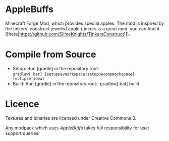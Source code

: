 AppleBuffs
==========

Minecraft Forge Mod, which provides special apples.
The mod is inspired by the tinkers' construct jeweled apple (tinkers is a great mod, you can find it  [[here|https://github.com/SlimeKnights/TinkersConstruct]]).

# Compile from Source
* Setup: Run [gradle] in the repository root:   
	`gradlew[.bat] [setupDevWorkspace|setupDecompWorkspace] [eclipse|idea]`
* Build: Run [gradle] in the repository root: `gradlew[.bat] build'

# Licence

Textures and binaries are licensed under Creative Commons 3.

Any modpack which uses _AppleBuffs_ takes full responsibility for user support queries.

